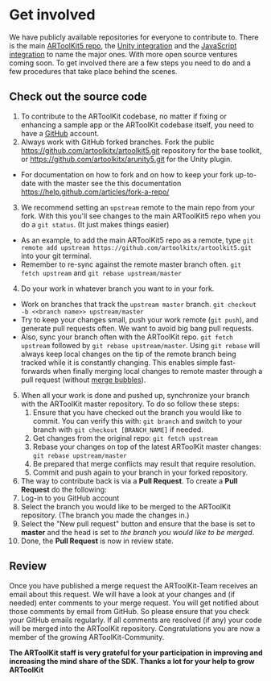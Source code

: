 # Get involved
We have publicly available repositories for everyone to contribute to. There is the main [ARToolKit5 repo](https://github.com/artoolkit/artoolkit5 "ARToolKit5 GitHub"), the [Unity integration](https://github.com/artoolkit/arunity5 "ARToolKit5 for Unity") and the [JavaScript integration](https://github.com/artoolkit/jsartoolkit5 "JSARToolKit5") to name the major ones. With more open source ventures coming soon.
To get involved there are a few steps you need to do and a few procedures that take place behind the scenes.

## Check out the source code
1. To contribute to the ARToolKit codebase, no matter if fixing or enhancing a sample app or the ARToolKit codebase itself, you need to have a [GitHub](https://github.com/join?source=header-home "Join GitHub") account.
2. Always work with GitHub forked branches. Fork the public https://github.com/artoolkitx/artoolkit5.git repository for the base toolkit, or https://github.com/artoolkitx/arunity5.git for the Unity plugin.
  - For documentation on how to fork and on how to keep your fork up-to-date with the master see the this documentation https://help.github.com/articles/fork-a-repo/
3. We recommend setting an `upstream` remote to the main repo from your fork. With this you'll see changes to the main ARToolKit5 repo when you do a `git status`. (It just makes things easier)
  - As an example, to add the main ARToolKit5 repo as a remote, type `git remote add upstream https://github.com/artoolkitx/artoolkit5.git` into your git terminal.
  - Remember to re-sync against the remote master branch often. `git fetch upstream` and `git rebase upstream/master`
4. Do your work in whatever branch you want to in your fork.
  - Work on branches that track the `upstream master` branch. `git checkout -b <<branch name>> upstream/master`
  - Try to keep your changes small, push your work remote (`git push`), and generate pull requests often. We want to avoid big bang pull requests.
  -  Also, sync your branch often with the ARToolKit repo. `git fetch upstream` followed by `git rebase upstream/master`. Using `git rebase` will always keep local changes on the tip of the remote branch being tracked while it is constantly changing. This enables simple fast-forwards when finally merging local changes to remote master through a pull request (without [merge bubbles](https://github.com/wp-e-commerce/wp-e-commerce/wiki/Merging-Pull-Requests)).
5. When all your work is done and pushed up, synchronize your branch with the ARToolKit master repository. To do so follow these steps:
	1. Ensure that you have checked out the branch you would like to commit. You can verify this with: `git branch` and switch to your branch with `git checkout [BRANCH_NAME]` if needed.
	2. Get changes from the original repo: `git fetch upstream`
	3. Rebase your changes on top of the latest ARToolKit master changes:  `git rebase upstream/master`
	4. Be prepared that merge conflicts may result that require resolution.
	5. Commit and push again to your branch in your forked repository.
6. The way to contribute back is via a **Pull Request**. To create a **Pull Request** do the following:
  1. Log-in to you GitHub account
  2. Select the branch you would like to be merged to the ARToolKit repository. (The branch you made the changes in.)
  3. Select the "New pull request" button and ensure that the base is set to **master** and the head is set to _the branch you would like to be merged_.
7. Done, the **Pull Request** is now in review state.

## Review
Once you have published a merge request the ARToolKit-Team receives an email about this request. We will have a look at your changes and (if needed) enter comments to your merge request. You will get notified about those comments by email from GitHub. So please ensure that you check your GitHub emails regularly. If all comments are resolved (if any) your code will be merged into the ARToolKit repository.
Congratulations you are now a member of the growing ARToolKit-Community.

**The ARToolKit staff is very grateful for your participation in improving and increasing the mind share of the SDK. Thanks a lot for your help to grow ARToolKit**
